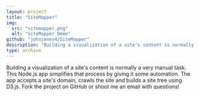 ```yaml
---
layout: project
title: "SiteMapper"
img:
  src: "sitemapper.png"
  alt: "SiteMapper Demo"
github: "johnjones4/SiteMapper"
description: "Building a visualization of a site's content is normally a very manual task."
type: archive
---
```


Building a visualization of a site's content is normally a very manual task. This Node.js app simplifies that process by giving it some automation. The app accepts a site's domain, crawls the site and builds a site tree using D3.js. Fork the project on GitHub or shoot me an email with questions!